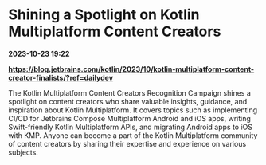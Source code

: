 # Shining a Spotlight on Kotlin Multiplatform Content Creators

**2023-10-23 19:22**

**https://blog.jetbrains.com/kotlin/2023/10/kotlin-multiplatform-content-creator-finalists/?ref=dailydev**

The Kotlin Multiplatform Content Creators Recognition Campaign shines a spotlight on content creators who share valuable insights, guidance, and inspiration about Kotlin Multiplatform. It covers topics such as implementing CI/CD for Jetbrains Compose Multiplatform Android and iOS apps, writing Swift-friendly Kotlin Multiplatform APIs, and migrating Android apps to iOS with KMP. Anyone can become a part of the Kotlin Multiplatform community of content creators by sharing their expertise and experience on various subjects.